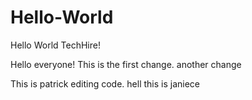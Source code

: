 # Hello-World
Hello World TechHire!


Hello everyone! This is the first change. 
another change

This is patrick editing code.
hell this is janiece

